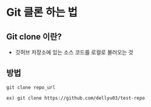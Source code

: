 # Git 클론 하는 법

## Git clone 이란?
- 깃허브 저장소에 있는 소스 코드를 로컬로 불러오는 것 

## 방법 
```
git clone repo_url

ex) git clone https://github.com/dellyu03/test-repo
```

